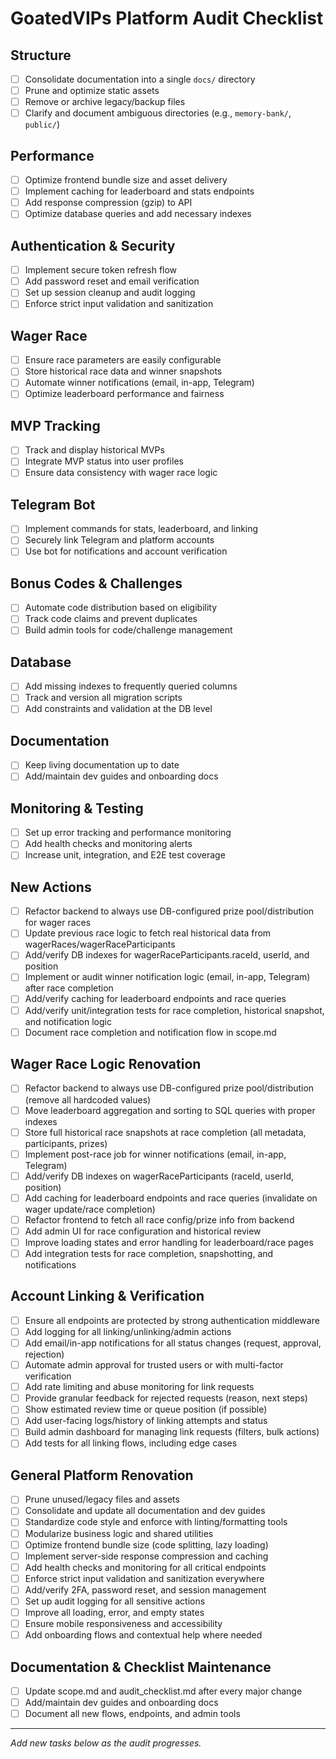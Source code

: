 # GoatedVIPs Platform Audit Checklist

## Structure
- [ ] Consolidate documentation into a single `docs/` directory
- [ ] Prune and optimize static assets
- [ ] Remove or archive legacy/backup files
- [ ] Clarify and document ambiguous directories (e.g., `memory-bank/`, `public/`)

## Performance
- [ ] Optimize frontend bundle size and asset delivery
- [ ] Implement caching for leaderboard and stats endpoints
- [ ] Add response compression (gzip) to API
- [ ] Optimize database queries and add necessary indexes

## Authentication & Security
- [ ] Implement secure token refresh flow
- [ ] Add password reset and email verification
- [ ] Set up session cleanup and audit logging
- [ ] Enforce strict input validation and sanitization

## Wager Race
- [ ] Ensure race parameters are easily configurable
- [ ] Store historical race data and winner snapshots
- [ ] Automate winner notifications (email, in-app, Telegram)
- [ ] Optimize leaderboard performance and fairness

## MVP Tracking
- [ ] Track and display historical MVPs
- [ ] Integrate MVP status into user profiles
- [ ] Ensure data consistency with wager race logic

## Telegram Bot
- [ ] Implement commands for stats, leaderboard, and linking
- [ ] Securely link Telegram and platform accounts
- [ ] Use bot for notifications and account verification

## Bonus Codes & Challenges
- [ ] Automate code distribution based on eligibility
- [ ] Track code claims and prevent duplicates
- [ ] Build admin tools for code/challenge management

## Database
- [ ] Add missing indexes to frequently queried columns
- [ ] Track and version all migration scripts
- [ ] Add constraints and validation at the DB level

## Documentation
- [ ] Keep living documentation up to date
- [ ] Add/maintain dev guides and onboarding docs

## Monitoring & Testing
- [ ] Set up error tracking and performance monitoring
- [ ] Add health checks and monitoring alerts
- [ ] Increase unit, integration, and E2E test coverage

## New Actions
- [ ] Refactor backend to always use DB-configured prize pool/distribution for wager races
- [ ] Update previous race logic to fetch real historical data from wagerRaces/wagerRaceParticipants
- [ ] Add/verify DB indexes for wagerRaceParticipants.raceId, userId, and position
- [ ] Implement or audit winner notification logic (email, in-app, Telegram) after race completion
- [ ] Add/verify caching for leaderboard endpoints and race queries
- [ ] Add/verify unit/integration tests for race completion, historical snapshot, and notification logic
- [ ] Document race completion and notification flow in scope.md

## Wager Race Logic Renovation
- [ ] Refactor backend to always use DB-configured prize pool/distribution (remove all hardcoded values)
- [ ] Move leaderboard aggregation and sorting to SQL queries with proper indexes
- [ ] Store full historical race snapshots at race completion (all metadata, participants, prizes)
- [ ] Implement post-race job for winner notifications (email, in-app, Telegram)
- [ ] Add/verify DB indexes on wagerRaceParticipants (raceId, userId, position)
- [ ] Add caching for leaderboard endpoints and race queries (invalidate on wager update/race completion)
- [ ] Refactor frontend to fetch all race config/prize info from backend
- [ ] Add admin UI for race configuration and historical review
- [ ] Improve loading states and error handling for leaderboard/race pages
- [ ] Add integration tests for race completion, snapshotting, and notifications

## Account Linking & Verification
- [ ] Ensure all endpoints are protected by strong authentication middleware
- [ ] Add logging for all linking/unlinking/admin actions
- [ ] Add email/in-app notifications for all status changes (request, approval, rejection)
- [ ] Automate admin approval for trusted users or with multi-factor verification
- [ ] Add rate limiting and abuse monitoring for link requests
- [ ] Provide granular feedback for rejected requests (reason, next steps)
- [ ] Show estimated review time or queue position (if possible)
- [ ] Add user-facing logs/history of linking attempts and status
- [ ] Build admin dashboard for managing link requests (filters, bulk actions)
- [ ] Add tests for all linking flows, including edge cases

## General Platform Renovation
- [ ] Prune unused/legacy files and assets
- [ ] Consolidate and update all documentation and dev guides
- [ ] Standardize code style and enforce with linting/formatting tools
- [ ] Modularize business logic and shared utilities
- [ ] Optimize frontend bundle size (code splitting, lazy loading)
- [ ] Implement server-side response compression and caching
- [ ] Add health checks and monitoring for all critical endpoints
- [ ] Enforce strict input validation and sanitization everywhere
- [ ] Add/verify 2FA, password reset, and session management
- [ ] Set up audit logging for all sensitive actions
- [ ] Improve all loading, error, and empty states
- [ ] Ensure mobile responsiveness and accessibility
- [ ] Add onboarding flows and contextual help where needed

## Documentation & Checklist Maintenance
- [ ] Update scope.md and audit_checklist.md after every major change
- [ ] Add/maintain dev guides and onboarding docs
- [ ] Document all new flows, endpoints, and admin tools

---

_Add new tasks below as the audit progresses._ 